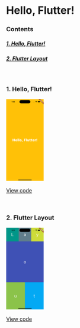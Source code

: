 # Hello, Flutter!

### Contents
##### [1. Hello, Flutter!](#1-hello-flutter)
##### [2. Flutter Layout](#2-flutter-layout)

<br/>

### 1. Hello, Flutter!

<img src="./assets/hello.png" width="20%" />

[View code](/lib/hello.dart)

<br/>

### 2. Flutter Layout

<img src="./assets/layout.png" width="20%" />

[View code](/lib/layout.dart)